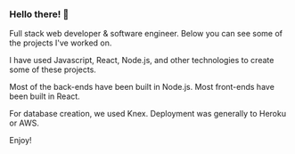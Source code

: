 ### Hello there! 👋

Full stack web developer & software engineer. Below you can see some of the projects I've worked on. 

I have used Javascript, React, Node.js, and other technologies to create some of these projects. 

Most of the back-ends have been built in Node.js. Most front-ends have been built in React. 

For database creation, we used Knex. Deployment was generally to Heroku or AWS.

Enjoy!

<!--
**digitalmachines/digitalmachines** is a ✨ _special_ ✨ repository because its `README.md` (this file) appears on your GitHub profile.

Here are some ideas to get you started:

- 🔭 I’m currently working on ...
- 🌱 I’m currently learning ...
- 👯 I’m looking to collaborate on ...
- 🤔 I’m looking for help with ...
- 💬 Ask me about ...
- 📫 How to reach me: ...
- 😄 Pronouns: ...
- ⚡ Fun fact: ...
-->
